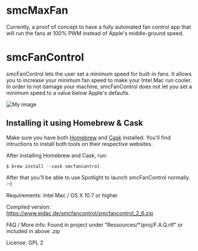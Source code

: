 # smcMaxFan

Currently, a proof of concept to have a fully automated fan control app that will run the fans at 100% PWM instead of Apple's middle-ground speed.

# smcFanControl

smcFanControl lets the user set a minimum speed for built-in fans. It allows you to increase your minimum fan speed to make your Intel Mac run cooler. In order to not damage your machine, smcFanControl does not let you set a minimum speed to a value below Apple's defaults.

![My image](https://www.eidac.de/smc_screenshot.png)


## Installing it using Homebrew & Cask

Make sure you have both [Homebrew](http://brew.sh/) and [Cask](https://caskroom.github.io/) installed. You'll find intructions to install both tools on their respective websites.

After installing Homebrew and Cask, run:

```
$ brew install --cask smcfancontrol
```

After that you'll be able to use Spotlight to launch smcFanControl normally. :-)


Requirements: Intel Mac / OS X 10.7 or higher 


Compiled version: https://www.eidac.de/smcfancontrol/smcfancontrol_2_6.zip

FAQ / More info: Found in project under "Ressources/*.lproj/F.A.Q.rtf" or included in above .zip

License: GPL 2
